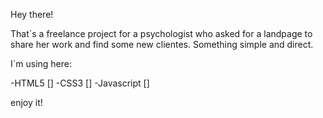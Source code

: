 Hey there!

That`s a freelance project for a psychologist who asked for a landpage to share her work and find some new
clientes.
Something simple and direct.

I`m using here:

-HTML5 []
-CSS3 []
-Javascript []

enjoy it!

